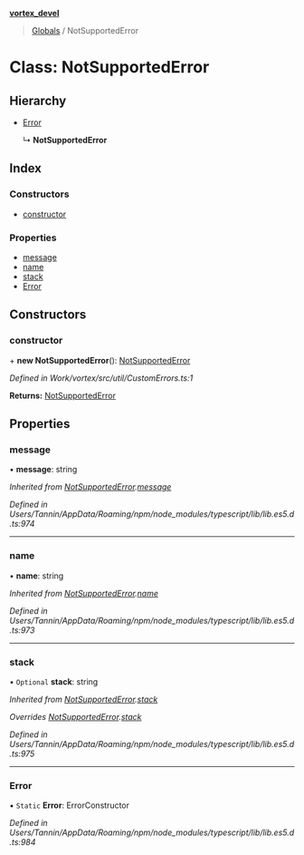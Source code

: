 **[vortex_devel](../README.md)**

> [Globals](../globals.md) / NotSupportedError

# Class: NotSupportedError

## Hierarchy

* [Error](notsupportederror.md#error)

  ↳ **NotSupportedError**

## Index

### Constructors

* [constructor](notsupportederror.md#constructor)

### Properties

* [message](notsupportederror.md#message)
* [name](notsupportederror.md#name)
* [stack](notsupportederror.md#stack)
* [Error](notsupportederror.md#error)

## Constructors

### constructor

\+ **new NotSupportedError**(): [NotSupportedError](notsupportederror.md)

*Defined in Work/vortex/src/util/CustomErrors.ts:1*

**Returns:** [NotSupportedError](notsupportederror.md)

## Properties

### message

•  **message**: string

*Inherited from [NotSupportedError](notsupportederror.md).[message](notsupportederror.md#message)*

*Defined in Users/Tannin/AppData/Roaming/npm/node_modules/typescript/lib/lib.es5.d.ts:974*

___

### name

•  **name**: string

*Inherited from [NotSupportedError](notsupportederror.md).[name](notsupportederror.md#name)*

*Defined in Users/Tannin/AppData/Roaming/npm/node_modules/typescript/lib/lib.es5.d.ts:973*

___

### stack

• `Optional` **stack**: string

*Inherited from [NotSupportedError](notsupportederror.md).[stack](notsupportederror.md#stack)*

*Overrides [NotSupportedError](notsupportederror.md).[stack](notsupportederror.md#stack)*

*Defined in Users/Tannin/AppData/Roaming/npm/node_modules/typescript/lib/lib.es5.d.ts:975*

___

### Error

▪ `Static` **Error**: ErrorConstructor

*Defined in Users/Tannin/AppData/Roaming/npm/node_modules/typescript/lib/lib.es5.d.ts:984*

